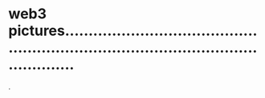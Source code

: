 # web3 pictures............................................................................................................
.
